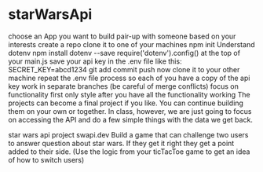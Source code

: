 # starWarsApi
choose an App you want to build
pair-up with someone based on your interests
create a repo
clone it to one of your machines
npm init
Understand dotenv
npm install dotenv --save
require('dotenv').config() at the top of your main.js
save your api key in the .env file like this:
SECRET_KEY=abcd1234
git add commit push
now clone it to your other machine
repeat the .env file process so each of you have a copy of the api key
work in separate branches (be careful of merge conflicts)
focus on functionality first
only style after you have all the functionality working
The projects can become a final project if you like. You can continue building them on your own or together. In class, however, we are just going to focus on accessing the API and do a few simple things with the data we get back.

star wars api project
swapi.dev
Build a game that can challenge two users to answer question about star wars.
If they get it right they get a point added to their side. (Use the logic from your ticTacToe game to get an idea of how to switch users)

